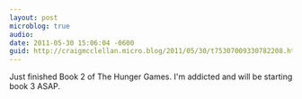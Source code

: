 ```yaml
---
layout: post
microblog: true
audio: 
date: 2011-05-30 15:06:04 -0600
guid: http://craigmcclellan.micro.blog/2011/05/30/t75307009330782208.html
---
```

Just finished Book 2 of The Hunger Games.  I'm addicted and will be starting book 3 ASAP.
